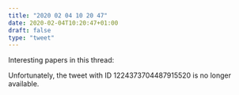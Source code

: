 ```yaml
---
title: "2020 02 04 10 20 47"
date: 2020-02-04T10:20:47+01:00
draft: false
type: "tweet"
---
```


Interesting papers in this thread:

Unfortunately, the tweet with ID 1224373704487915520 is no longer available.
